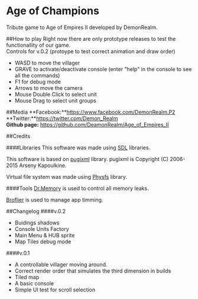 



# Age of Champions
Tribute game to Age of Empires II developed by DemonRealm.


##How to play
Right now there are only prototype releases to test the functionallity of our game.    
Controls for v.0.2 (protoype to test correct animation and draw order)   
* WASD to move the villager
* GRAVE to activate/deactivate console (enter "help" in the console to see all the commands)
* F1 for debug mode
* Arrows to move the camera
* Mouse Double Click to select unit
* Mouse Drag to select unit groups

##Media 
**Facebook:**https://www.facebook.com/DemonRealm.P2    
**Twitter:**https://twitter.com/Demon_Realm    
**Github page:** https://github.com/DeamonRealm/Age_of_Empires_II


##Credits

####Libraries
This software was made using [SDL](https://www.libsdl.org/) libraries.   

This software is based on [pugixml](http://pugixml.org) library.
pugixml is Copyright (C) 2006-2015 Arseny Kapoulkine. 

Virtual file system was made using [Physfs](https://icculus.org/physfs/) library. 

####Tools
[Dr.Memory](http://www.drmemory.org/) is used to control all memory leaks.

[Broflier](https://github.com/bombomby/brofiler/wiki) is used to manage app timming.

##Changelog
####v.0.2
* Buidings shadows
* Console Units Factory
* Main Menu & HUB sprite
* Map Tiles debug mode

####v.0.1
* A controllable villager moving around.
* Correct render order that simulates the third dimension in builds
* Tiled map 
* A basic console
* Simple UI test for scroll selection
